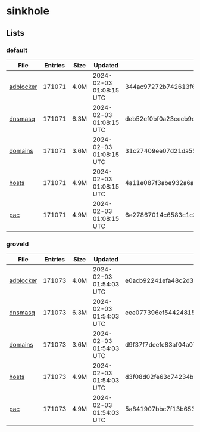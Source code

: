 # sinkhole

## Lists

### default

|File|Entries|Size|Updated|Hash|
|-|-|-|-|-|
|[adblocker](https://raw.githubusercontent.com/groveld/sinkhole/lists/default/adblocker.txt)|171071|4.0M|2024-02-03 01:08:15 UTC|344ac97272b742613f62185bc91d98a58055808992dd8892def0a44c76a30a23|
|[dnsmasq](https://raw.githubusercontent.com/groveld/sinkhole/lists/default/dnsmasq.txt)|171071|6.3M|2024-02-03 01:08:15 UTC|deb52cf0bf0a23cecb9c21b6eccee32e4e89445e44bb1585227ad8590ef663cc|
|[domains](https://raw.githubusercontent.com/groveld/sinkhole/lists/default/domains.txt)|171071|3.6M|2024-02-03 01:08:15 UTC|31c27409ee07d21da55d8cc0be30db1f321c186481852a4fc28acb80fa631dd5|
|[hosts](https://raw.githubusercontent.com/groveld/sinkhole/lists/default/hosts.txt)|171071|4.9M|2024-02-03 01:08:15 UTC|4a11e087f3abe932a6a3ec24ad55c54f5c45ed4b7b76c14b78dcaa80c6405443|
|[pac](https://raw.githubusercontent.com/groveld/sinkhole/lists/default/pac.txt)|171071|4.9M|2024-02-03 01:08:15 UTC|6e27867014c6583c1c38d968afade6b5108e172421439b1579f603ce4ad2f9f9|

### groveld

|File|Entries|Size|Updated|Hash|
|-|-|-|-|-|
|[adblocker](https://raw.githubusercontent.com/groveld/sinkhole/lists/groveld/adblocker.txt)|171073|4.0M|2024-02-03 01:54:03 UTC|e0acb92241efa48c2d3066d8c4aead11be1fadbe81e73e7e830d91a3f97f074f|
|[dnsmasq](https://raw.githubusercontent.com/groveld/sinkhole/lists/groveld/dnsmasq.txt)|171073|6.3M|2024-02-03 01:54:03 UTC|eee077396ef544248156a2f6271fa86a5082f84a6a0bac1473c9531eba5159cb|
|[domains](https://raw.githubusercontent.com/groveld/sinkhole/lists/groveld/domains.txt)|171073|3.6M|2024-02-03 01:54:03 UTC|d9f37f7deefc83af04a07fed45aa68af51d70e765ea34f0d26b43755dee11c13|
|[hosts](https://raw.githubusercontent.com/groveld/sinkhole/lists/groveld/hosts.txt)|171073|4.9M|2024-02-03 01:54:03 UTC|d3f08d02fe63c74234b7f11772fbc710a1452a2bb83be708a487ab47d660dedc|
|[pac](https://raw.githubusercontent.com/groveld/sinkhole/lists/groveld/pac.txt)|171073|4.9M|2024-02-03 01:54:03 UTC|5a841907bbc7f13b65399ac9fe287f8c2a6a64a7d72b670e7c3f630030b4c279|
